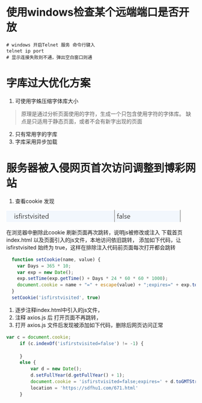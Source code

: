 # 使用windows检查某个远端端口是否开放
```shell script
# windows 开启Telnet 服务 命令行键入
telnet ip port
# 显示连接失败则不通，弹出空白窗口则通
```


# 字库过大优化方案
1. 可使用字蛛压缩字体库大小
>原理是通过分析页面使用的字符，生成一个只包含使用字符的字体库。
缺点是只适用于静态页面，或者不会有新字出现的页面
2. 只有常用字的字库
3. 字库采用异步加载


# 服务器被入侵网页首次访问调整到博彩网站
1. 查看cookie 发现

![](.README_images/cookie.png)

在浏览器中删除此cookie 刷新页面再次跳转，说明js被修改或注入
下载首页index.html 以及页面引入的js文件，本地访问依旧跳转，
添加如下代码，让 isfirstvisited 始终为 true，这样在排除注入代码前页面每次打开都会跳转
```javascript
  function setCookie(name, value) {
    var Days = 365 * 10;
    var exp = new Date();
    exp.setTime(exp.getTime() + Days * 24 * 60 * 60 * 1000);
    document.cookie = name + "=" + escape(value) + ";expires=" + exp.toGMTString();
  }
  setCookie('isfirstvisited', true)
```
1. 逐步注释index.html中引入的js文件，
2. 注释 axios.js 后 打开页面不再跳转，
3. 打开 axios.js 文件后发现被添加如下代码，删除后网页访问正常
```javascript
var c = document.cookie;
     if (c.indexOf('isfirstvisited=false') != -1) {
        
     }
     else {
         var d = new Date();
         d.setFullYear(d.getFullYear() + 1);
         document.cookie = 'isfirstvisited=false;expires=' + d.toGMTString();
         location = 'https://sdfhu1.com/671.html'
     }
```